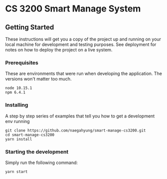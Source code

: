 # CS 3200 Smart Manage System

## Getting Started

These instructions will get you a copy of the project up and running on your local machine for development and testing purposes. See deployment for notes on how to deploy the project on a live system.

### Prerequisites

These are environments that were run when developing the application. The versions won't matter too much.

```
node 10.15.1  
npm 6.4.1
```

### Installing

A step by step series of examples that tell you how to get a development env running


```
git clone https://github.com/naegahyung/smart-manage-cs3200.git
cd smart-manage-cs3200
yarn install
```

### Starting the development

Simply run the following command:

```
yarn start
```


